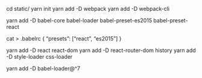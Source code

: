 cd static/
yarn init
yarn add -D webpack
yarn add -D webpack-cli

<add webpack webpack.config.js>
<add scripts to package.json>

yarn add -D babel-core babel-loader babel-preset-es2015 babel-preset-react

cat > .babelrc
{
 “presets”: [“react”, “es2015”]
}

yarn add -D react react-dom
yarn add -D react-router-dom history
yarn add -D style-loader css-loader

<change webpack config js again>
yarn add -D babel-loader@^7